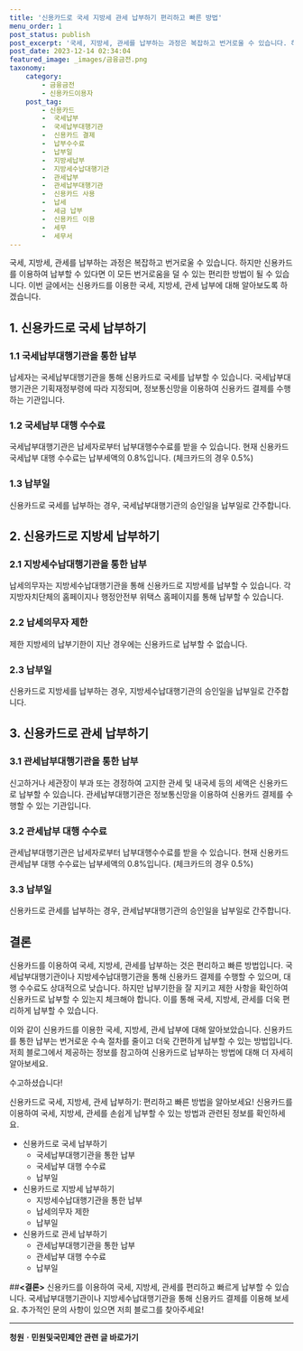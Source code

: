 ```yaml
---
title: '신용카드로 국세 지방세 관세 납부하기 편리하고 빠른 방법'
menu_order: 1
post_status: publish
post_excerpt: '국세, 지방세, 관세를 납부하는 과정은 복잡하고 번거로울 수 있습니다. 하지만 신용카드를 이용하여 납부할 수 있다면 이 모든 번거로움을 덜 수 있는 편리한 방법이 될 수 있습니다. 이번 글에서는 신용카드를 이용한 국세, 지방세, 관세 납부에 대해 알아보도록 하겠습니다.'
post_date: 2023-12-14 02:34:04
featured_image: _images/금융금전.png
taxonomy:
    category:
        - 금융금전
        - 신용카드이용자
    post_tag:
        - 신용카드
        -  국세납부
        -  국세납부대행기관
        -  신용카드 결제
        -  납부수수료
        -  납부일
        -  지방세납부
        -  지방세수납대행기관
        -  관세납부
        -  관세납부대행기관
        -  신용카드 사용
        -  납세
        -  세금 납부
        -  신용카드 이용
        -  세무
        -  세무서
---
```



국세, 지방세, 관세를 납부하는 과정은 복잡하고 번거로울 수 있습니다. 하지만 신용카드를 이용하여 납부할 수 있다면 이 모든 번거로움을 덜 수 있는 편리한 방법이 될 수 있습니다. 이번 글에서는 신용카드를 이용한 국세, 지방세, 관세 납부에 대해 알아보도록 하겠습니다.

## 1. 신용카드로 국세 납부하기
### 1.1 국세납부대행기관을 통한 납부
납세자는 국세납부대행기관을 통해 신용카드로 국세를 납부할 수 있습니다. 국세납부대행기관은 기획재정부령에 따라 지정되며, 정보통신망을 이용하여 신용카드 결제를 수행하는 기관입니다.

### 1.2 국세납부 대행 수수료
국세납부대행기관은 납세자로부터 납부대행수수료를 받을 수 있습니다. 현재 신용카드 국세납부 대행 수수료는 납부세액의 0.8%입니다. (체크카드의 경우 0.5%)

### 1.3 납부일
신용카드로 국세를 납부하는 경우, 국세납부대행기관의 승인일을 납부일로 간주합니다.

## 2. 신용카드로 지방세 납부하기
### 2.1 지방세수납대행기관을 통한 납부
납세의무자는 지방세수납대행기관을 통해 신용카드로 지방세를 납부할 수 있습니다. 각 지방자치단체의 홈페이지나 행정안전부 위택스 홈페이지를 통해 납부할 수 있습니다.

### 2.2 납세의무자 제한
제한
지방세의 납부기한이 지난 경우에는 신용카드로 납부할 수 없습니다.

### 2.3 납부일
신용카드로 지방세를 납부하는 경우, 지방세수납대행기관의 승인일을 납부일로 간주합니다.

## 3. 신용카드로 관세 납부하기
### 3.1 관세납부대행기관을 통한 납부
신고하거나 세관장이 부과 또는 경정하여 고지한 관세 및 내국세 등의 세액은 신용카드로 납부할 수 있습니다. 관세납부대행기관은 정보통신망을 이용하여 신용카드 결제를 수행할 수 있는 기관입니다.

### 3.2 관세납부 대행 수수료
관세납부대행기관은 납세자로부터 납부대행수수료를 받을 수 있습니다. 현재 신용카드 관세납부 대행 수수료는 납부세액의 0.8%입니다. (체크카드의 경우 0.5%)

### 3.3 납부일
신용카드로 관세를 납부하는 경우, 관세납부대행기관의 승인일을 납부일로 간주합니다.

## 결론
신용카드를 이용하여 국세, 지방세, 관세를 납부하는 것은 편리하고 빠른 방법입니다. 국세납부대행기관이나 지방세수납대행기관을 통해 신용카드 결제를 수행할 수 있으며, 대행 수수료도 상대적으로 낮습니다. 하지만 납부기한을 잘 지키고 제한 사항을 확인하여 신용카드로 납부할 수 있는지 체크해야 합니다. 이를 통해 국세, 지방세, 관세를 더욱 편리하게 납부할 수 있습니다.

이와 같이 신용카드를 이용한 국세, 지방세, 관세 납부에 대해 알아보았습니다. 신용카드를 통한 납부는 번거로운 수속 절차를 줄이고 더욱 간편하게 납부할 수 있는 방법입니다. 저희 블로그에서 제공하는 정보를 참고하여 신용카드로 납부하는 방법에 대해 더 자세히 알아보세요. 

수고하셨습니다!

신용카드로 국세, 지방세, 관세 납부하기: 편리하고 빠른 방법을 알아보세요! 신용카드를 이용하여 국세, 지방세, 관세를 손쉽게 납부할 수 있는 방법과 관련된 정보를 확인하세요.

- 신용카드로 국세 납부하기
   - 국세납부대행기관을 통한 납부
   - 국세납부 대행 수수료
   - 납부일
- 신용카드로 지방세 납부하기
   - 지방세수납대행기관을 통한 납부
   - 납세의무자 제한
   - 납부일
- 신용카드로 관세 납부하기
   - 관세납부대행기관을 통한 납부
   - 관세납부 대행 수수료
   - 납부일

##__<결론>__
신용카드를 이용하여 국세, 지방세, 관세를 편리하고 빠르게 납부할 수 있습니다. 국세납부대행기관이나 지방세수납대행기관을 통해 신용카드 결제를 이용해 보세요. 추가적인 문의 사항이 있으면 저희 블로그를 찾아주세요!
<!-- wp:separator -->
<hr class="wp-block-separator has-alpha-channel-opacity"/>
<!-- /wp:separator -->

<!-- wp:group {"backgroundColor":"base","layout":{"type":"constrained"}} -->
<div class="wp-block-group has-base-background-color has-background"><!-- wp:paragraph {"align":"center","fontSize":"medium"} -->
<p class="has-text-align-center has-large-font-size"><strong>청원ㆍ민원및국민제안 관련 글 바로가기</strong></p>
<!-- /wp:paragraph -->


<!-- wp:latest-posts
{"categories":[{"id":7340,"count":19,"description":"","link":"https://uknowlaw.com/category/%ec%b2%ad%ec%9b%90%e3%86%8d%eb%af%bc%ec%9b%90%eb%b0%8f%ea%b5%ad%eb%af%bc%ec%a0%9c%ec%95%88/","name":"청원ㆍ민원및국민제안","slug":"청원ㆍ민원및국민제안","taxonomy":"category","parent":0,"meta":[],"_links":{"self":[{"href":"https://uknowlaw.com/wp-json/wp/v2/categories/7340"}],"collection":[{"href":"https://uknowlaw.com/wp-json/wp/v2/categories"}],"about":[{"href":"https://uknowlaw.com/wp-json/wp/v2/taxonomies/category"}],"wp:post_type":[{"href":"https://uknowlaw.com/wp-json/wp/v2/posts?categories=7340"}],"curies":[{"name":"wp","href":"https://api.w.org/{rel}","templated":true}]}}],"postsToShow":100,"excerptLength":28,"postLayout":"grid","columns":2,"featuredImageAlign":"left","featuredImageSizeSlug":"large","fontSize":"small"} /--></div>
<!-- /wp:group -->